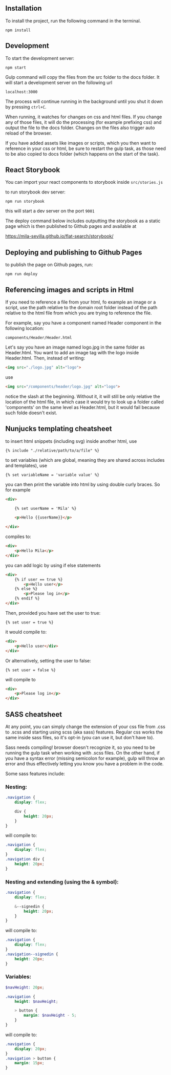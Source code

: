 ## Installation

To install the project, run the following command in the terminal.

```
npm install
```

## Development
To start the development server:
```
npm start
```

Gulp command will copy the files from the src folder to the docs folder. It will start a development server on the following url
```
localhost:3000
```
The process will continue running in the background until you shut it down by pressing `ctrl+C`.

When running, it watches for changes on css and html files. If you change any of those files, it will do the processing (for example prefixing css) and output the file to the docs folder. Changes on the files also trigger auto reload of the browser.

If you have added assets like images or scripts, which you then want to reference in your css or html, be sure to restart the gulp task, as those need to be also copied to docs folder (which happens on the start of the task).

## React Storybook

You can import your react components to storybook inside `src/stories.js`

to run storybook dev server:
```
npm run storybook
```
this will start a dev server on the port `9001`

The deploy command below includes outputting the storybook as a static page which is then published to Github pages and available at

https://mila-sevilla.github.io/flat-search/storybook/


## Deploying and publishing to Github Pages

to publish the page on Github pages, run:
```
npm run deploy
```

## Referencing images and scripts in Html

If you need to reference a file from your html, fo example an image or a script, use the path relative to the domain root folder instead of the path relative to the html file from which you are trying to reference the file.

For example, say you have a component named Header component in the following location:
```
components/Header/Header.html
```
Let's say you have an image named logo.jpg in the same folder as Header.html. You want to add an image tag with the logo inside Header.html. Then, instead of writing:
```html
<img src="./logo.jpg" alt="logo">
```
use
```html
<img src="/components/header/logo.jpg" alt="logo">
```
notice the slash at the beginning. Without it, it will still be only relative the location of the html file, in which case it would try to look up a folder called 'components' on the same level as Header.html, but it would fail because such folde doesn't exist.

## Nunjucks templating cheatsheet

to insert html snippets (including svg) inside another html, use
```
{% include "./relative/path/to/a/file" %}
```
to set variables (which are global, meaning they are shared across includes and templates), use
```
{% set variableName = 'variable value' %}
```
you can then print the variable into html by using double curly braces.
So for example
```html
<div>

    {% set userName = 'Mila' %}

    <p>Hello {{userName}}</p>

</div>
```
compiles to:
```html
<div>
    <p>Hello Mila</p>
</div>
```
you can add logic by using if else statements
```html
<div>
    {% if user == true %}
        <p>Hello user</p>
    {% else %}
        <p>Please log in</p>
    {% endif %}
</div>
```
Then, provided you have set the user to true:
```
{% set user = true %}
```
it would compile to:
```html
<div>
    <p>Hello user</div>
</div>
```
Or alternatively, setting the user to false:
```
{% set user = false %}
```
will compile to
```html
<div>
    <p>Please log in</p>
</div>
```

## SASS cheatsheet

At any point, you can simply change the extension of your css file from .css to .scss and starting using scss (aka sass) features. Regular css works the same inside sass files, so it's opt-in (you can use it, but don't have to).

Sass needs compiling! browser doesn't recognize it, so you need to be running the gulp task when working with .scss files. On the other hand, if you have a syntax error (missing semicolon for example), gulp will throw an error and thus effectively letting you know you have a problem in the code.

Some sass features include:
### Nesting:
```scss
.navigation {
    display: flex;

    div {
        height: 20px;
    }
}
```
will compile to:
```css
.navigation {
    display: flex;
}
.navigation div {
    height: 20px;
}
```
### Nesting and extending (using the & symbol):
```scss
.navigation {
    display: flex;

    &--signedin {
        height: 20px;
    }
}
```
will compile to:
```css
.navigation {
    display: flex;
}
.navigation--signedin {
    height: 20px;
}
```
### Variables:
```scss
$navHeight: 20px;

.navigation {
    height: $navHeight;

    > button {
        margin: $navHeight - 5;
    }
}
```
will compile to:
```css
.navigation {
    display: 20px;
}
.navigation > button {
    margin: 15px;
}
```